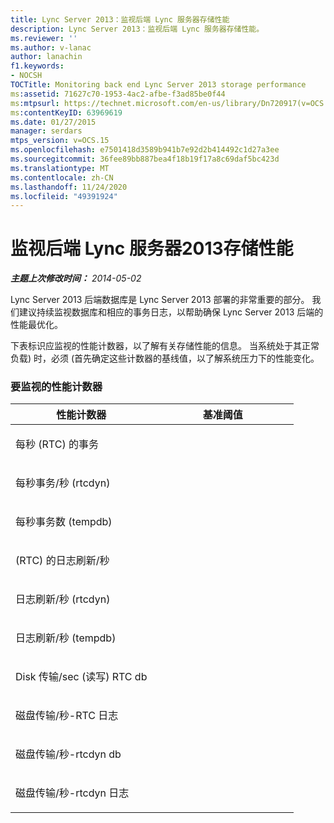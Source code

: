 ```yaml
---
title: Lync Server 2013：监视后端 Lync 服务器存储性能
description: Lync Server 2013：监视后端 Lync 服务器存储性能。
ms.reviewer: ''
ms.author: v-lanac
author: lanachin
f1.keywords:
- NOCSH
TOCTitle: Monitoring back end Lync Server 2013 storage performance
ms:assetid: 71627c70-1953-4ac2-afbe-f3ad85be0f44
ms:mtpsurl: https://technet.microsoft.com/en-us/library/Dn720917(v=OCS.15)
ms:contentKeyID: 63969619
ms.date: 01/27/2015
manager: serdars
mtps_version: v=OCS.15
ms.openlocfilehash: e7501418d3589b941b7e92d2b414492c1d27a3ee
ms.sourcegitcommit: 36fee89bb887bea4f18b19f17a8c69daf5bc423d
ms.translationtype: MT
ms.contentlocale: zh-CN
ms.lasthandoff: 11/24/2020
ms.locfileid: "49391924"
---
```

# <a name="monitoring-back-end-lync-server-2013-storage-performance"></a>监视后端 Lync 服务器2013存储性能

<div data-xmlns="http://www.w3.org/1999/xhtml">

<div class="topic" data-xmlns="http://www.w3.org/1999/xhtml" data-msxsl="urn:schemas-microsoft-com:xslt" data-cs="https://msdn.microsoft.com/">

<div data-asp="https://msdn2.microsoft.com/asp">



</div>

<div id="mainSection">

<div id="mainBody">

<span> </span>

_**主题上次修改时间：** 2014-05-02_

Lync Server 2013 后端数据库是 Lync Server 2013 部署的非常重要的部分。 我们建议持续监视数据库和相应的事务日志，以帮助确保 Lync Server 2013 后端的性能最优化。

下表标识应监视的性能计数器，以了解有关存储性能的信息。 当系统处于其正常负载) 时，必须 (首先确定这些计数器的基线值，以了解系统压力下的性能变化。

### <a name="performance-counters-to-be-monitored"></a>要监视的性能计数器

<table>
<colgroup>
<col style="width: 50%" />
<col style="width: 50%" />
</colgroup>
<thead>
<tr class="header">
<th>性能计数器</th>
<th>基准阈值</th>
</tr>
</thead>
<tbody>
<tr class="odd">
<td><p>每秒 (RTC) 的事务</p></td>
<td></td>
</tr>
<tr class="even">
<td><p>每秒事务/秒 (rtcdyn) </p></td>
<td></td>
</tr>
<tr class="odd">
<td><p>每秒事务数 (tempdb) </p></td>
<td></td>
</tr>
<tr class="even">
<td><p> (RTC) 的日志刷新/秒</p></td>
<td></td>
</tr>
<tr class="odd">
<td><p>日志刷新/秒 (rtcdyn) </p></td>
<td></td>
</tr>
<tr class="even">
<td><p>日志刷新/秒 (tempdb) </p></td>
<td></td>
</tr>
<tr class="odd">
<td><p>Disk 传输/sec (读写) RTC db</p></td>
<td></td>
</tr>
<tr class="even">
<td><p>磁盘传输/秒-RTC 日志</p></td>
<td></td>
</tr>
<tr class="odd">
<td><p>磁盘传输/秒-rtcdyn db</p></td>
<td></td>
</tr>
<tr class="even">
<td><p>磁盘传输/秒-rtcdyn 日志</p></td>
<td></td>
</tr>
</tbody>
</table>


</div>

<span> </span>

</div>

</div>

</div>


